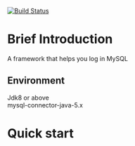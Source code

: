 [![Build Status](https://travis-ci.org/HankXV/Recorder.svg?branch=master)](https://travis-ci.org/HankXV/Recorder)
# Brief Introduction
A framework that helps you log in MySQL
## Environment
Jdk8 or above<br>
mysql-connector-java-5.x
# Quick start